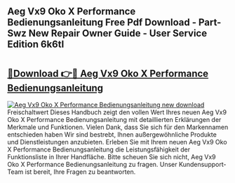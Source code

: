 ## Aeg Vx9 Oko X Performance Bedienungsanleitung Free Pdf Download - Part-Swz New Repair Owner Guide - User Service Edition 6k6tI

# <h2><a href="http://df5ivl.blite.top/?on=Aeg+Vx9+Oko+X+Performance+Bedienungsanleitung">🔗Download 👉🔴 Aeg Vx9 Oko X Performance Bedienungsanleitung</a></h2>

[![Aeg Vx9 Oko X Performance Bedienungsanleitung new download](https://i.imgur.com/lujVjoI.png)](http://df5ivl.blite.top/?on=Aeg+Vx9+Oko+X+Performance+Bedienungsanleitung)
Freischaltwert Dieses Handbuch zeigt den vollen Wert Ihres neuen Aeg Vx9 Oko X Performance Bedienungsanleitung mit detaillierten Erklärungen der Merkmale und Funktionen. Vielen Dank, dass Sie sich für den Markennamen entschieden haben Wir sind bestrebt, Ihnen außergewöhnliche Produkte und Dienstleistungen anzubieten. Erleben Sie mit Ihrem neuen Aeg Vx9 Oko X Performance Bedienungsanleitung die Leistungsfähigkeit der Funktionsliste in Ihrer Handfläche. Bitte scheuen Sie sich nicht, Aeg Vx9 Oko X Performance Bedienungsanleitung zu fragen. Unser Kundensupport-Team ist bereit, Ihre Fragen zu beantworten.
